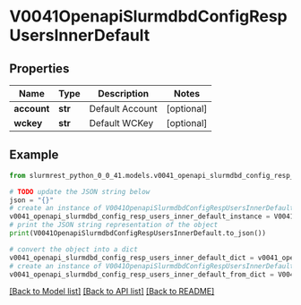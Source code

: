 # V0041OpenapiSlurmdbdConfigRespUsersInnerDefault


## Properties

Name | Type | Description | Notes
------------ | ------------- | ------------- | -------------
**account** | **str** | Default Account | [optional] 
**wckey** | **str** | Default WCKey | [optional] 

## Example

```python
from slurmrest_python_0_0_41.models.v0041_openapi_slurmdbd_config_resp_users_inner_default import V0041OpenapiSlurmdbdConfigRespUsersInnerDefault

# TODO update the JSON string below
json = "{}"
# create an instance of V0041OpenapiSlurmdbdConfigRespUsersInnerDefault from a JSON string
v0041_openapi_slurmdbd_config_resp_users_inner_default_instance = V0041OpenapiSlurmdbdConfigRespUsersInnerDefault.from_json(json)
# print the JSON string representation of the object
print(V0041OpenapiSlurmdbdConfigRespUsersInnerDefault.to_json())

# convert the object into a dict
v0041_openapi_slurmdbd_config_resp_users_inner_default_dict = v0041_openapi_slurmdbd_config_resp_users_inner_default_instance.to_dict()
# create an instance of V0041OpenapiSlurmdbdConfigRespUsersInnerDefault from a dict
v0041_openapi_slurmdbd_config_resp_users_inner_default_from_dict = V0041OpenapiSlurmdbdConfigRespUsersInnerDefault.from_dict(v0041_openapi_slurmdbd_config_resp_users_inner_default_dict)
```
[[Back to Model list]](../README.md#documentation-for-models) [[Back to API list]](../README.md#documentation-for-api-endpoints) [[Back to README]](../README.md)


